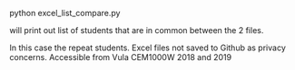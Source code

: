 python excel_list_compare.py

will print out list of students that are in common between the 2 files.

In this case the repeat students.
Excel files not saved to Github as privacy concerns. Accessible from Vula CEM1000W 2018 and 2019

